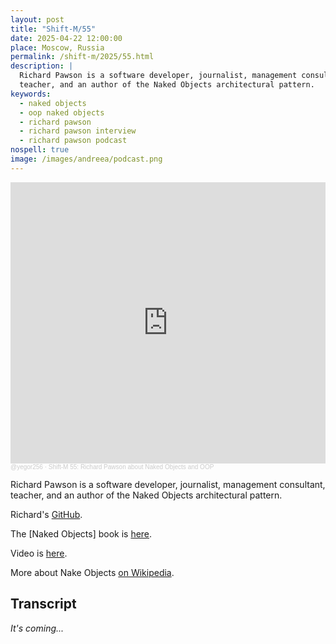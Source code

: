 ```yaml
---
layout: post
title: "Shift-M/55"
date: 2025-04-22 12:00:00
place: Moscow, Russia
permalink: /shift-m/2025/55.html
description: |
  Richard Pawson is a software developer, journalist, management consultant,
  teacher, and an author of the Naked Objects architectural pattern.
keywords:
  - naked objects
  - oop naked objects
  - richard pawson
  - richard pawson interview
  - richard pawson podcast
nospell: true
image: /images/andreea/podcast.png
---
```


<iframe width="100%" height="450" scrolling="no" frameborder="no" allow="autoplay" src="https://w.soundcloud.com/player/?url=https%3A//api.soundcloud.com/tracks/2082372816%3Fsecret_token%3Ds-9wJjFzdbDpH&color=%23ff5500&auto_play=false&hide_related=false&show_comments=true&show_user=true&show_reposts=false&show_teaser=true&visual=true"></iframe><div style="font-size: 10px; color: #cccccc;line-break: anywhere;word-break: normal;overflow: hidden;white-space: nowrap;text-overflow: ellipsis; font-family: Interstate,Lucida Grande,Lucida Sans Unicode,Lucida Sans,Garuda,Verdana,Tahoma,sans-serif;font-weight: 100;"><a href="https://soundcloud.com/yegor256" title="@yegor256" target="_blank" style="color: #cccccc; text-decoration: none;">@yegor256</a> · <a href="https://soundcloud.com/yegor256/shift-m-55-richard-pawson-about-naked-objects-and-oop/s-9wJjFzdbDpH" title="Shift-M 55: Richard Pawson about Naked Objects and OOP" target="_blank" style="color: #cccccc; text-decoration: none;">Shift-M 55: Richard Pawson about Naked Objects and OOP</a></div>

Richard Pawson is a software developer, journalist, management consultant,
teacher, and an author of the Naked Objects architectural pattern.

Richard's [GitHub](https://github.com/richardpawson).

The [Naked Objects] book is [here](https://amzn.to/43YwtOZ).

Video is [here](https://www.youtube.com/watch?v=x6LKw-iQHZQ).

More about Nake Objects
[on Wikipedia](https://en.wikipedia.org/wiki/Naked_objects).

## Transcript

_It's coming..._
